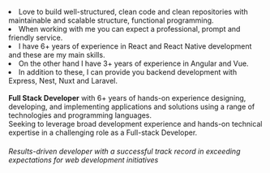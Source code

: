 <!-- <a href="https://app.daily.dev/Rajel">
  <img align="right" src="/devcard.svg" alt="DevCard" width="270">
</a> -->

<p>
  <!-- - 🔭 I’m currently working on ...Forntend.<br>
  - 🌱 I’m currently learning ...Blockchain.<br>
  - 👯 I’m looking to collaborate on ...with my rival.<br>
  - 🤔 I’m looking for help ... to improve my skills.<br>
  - 💬 Ask me about ...everything that I know.<br>
  - 📫 How to reach me: ...live:.cid.e27aecdadfe9ae1b<br>
  - 😄 Pronouns: ...everything<br>
  - ⚡ Fun fact: ...I am the best of the best, The best more than the best<br> -->
  <li>
    Love to build well-structured, clean code and clean repositories with maintainable and scalable structure,
    functional programming.<br></li>
  <li>
    When working with me you can expect a professional, prompt and friendly service.<br></li>
  <li>
    I have 6+ years of experience in React and React Native development and these are my main skills.<br></li>
  <li>
    On the other hand I have 3+ years of experience in Angular and Vue.<br></li>
  <li>
    In addition to these, I can provide you backend development with Express, Nest, Nuxt and Laravel.<br></li><br><b>
    Full Stack Developer</b> with 6+ years of hands-on experience designing, developing, and implementing applications
  and
  solutions using a range of technologies and programming languages.<br>Seeking to leverage broad development
  experience and hands-on technical expertise in a challenging role as a Full-stack Developer.

<h6>Results-driven developer with a successful track record in exceeding expectations for web development initiatives
</h6>
</p>
<!-- 
<a href="https://github.com/rajel718" target="_blank">
  <p align="left"> <img
      src="https://komarev.com/ghpvc/?username=rajel718&label=Profile%20views&color=129e00&style=plastic" alt="\" />
  </p>

  <h2 align="left" id="macropower-tech">LittlePony's Metrics</h2>

  <a href="https://metrics.lecoq.io/embed?user=rajel718">
    <img src="/github-metrics.svg" alt="Metrics" with="100%">
  </a>

  <h2 align="left" id="macropower-tech">Favorite Tech</h2>

  > Programming languages.

  <p>
    <a href="https://github.com/search?q=user%3ADenverCoder1+language%3Aassembly"><img alt="MIPS Assembly"
        src="https://custom-icon-badges.herokuapp.com/badge/Assembly-525252.svg?logo=asm-hex&logoColor=white"></a>
    <a href="https://github.com/search?q=user%3ADenverCoder1+language%3Abash"><img alt="Bash"
        src="https://img.shields.io/badge/Bash-121011.svg?logo=gnu-bash&logoColor=white"></a>
    <a href="https://github.com/search?q=user%3ADenverCoder1+language%3Ac"><img alt="C"
        src="https://custom-icon-badges.herokuapp.com/badge/C-03599C.svg?logo=c-in-hexagon&logoColor=white"></a>
    <a href="https://github.com/search?q=user%3ADenverCoder1+language%3Acpp"><img alt="C++"
        src="https://custom-icon-badges.herokuapp.com/badge/C++-9C033A.svg?logo=cpp2&logoColor=white"></a>
    <a href="https://github.com/search?q=user%3ADenverCoder1+language%3Acsharp"><img alt="C#"
        src="https://custom-icon-badges.herokuapp.com/badge/C%23-68217A.svg?logo=cs2&logoColor=white"></a>
    <a href="https://github.com/search?q=user%3ADenverCoder1+language%3Aceylon"><img alt="Ceylon"
        src="https://custom-icon-badges.herokuapp.com/badge/Ceylon-E39842.svg?logo=ceylon&logoColor=white"></a>
    <a href="https://github.com/search?q=user%3ADenverCoder1+language%3Acss"><img alt="CSS"
        src="https://img.shields.io/badge/CSS-1572B6.svg?logo=css3&logoColor=white"></a>
    <a href="https://github.com/search?q=user%3ADenverCoder1+language%3Adart"><img alt="Dart"
        src="https://img.shields.io/badge/Dart-15A6C4.svg?logo=dart&logoColor=white"></a>
    <a href="https://github.com/search?q=user%3ADenverCoder1+language%3Ags"><img alt="Google Apps Script"
        src="https://custom-icon-badges.herokuapp.com/badge/Google%20Apps%20Script-02569B.svg?logo=color-swatch&logoColor=white"></a>
    <a href="https://github.com/search?q=user%3ADenverCoder1+language%3Ahtml"><img alt="HTML"
        src="https://img.shields.io/badge/HTML-E34F26.svg?logo=html5&logoColor=white"></a>
    <a href="https://github.com/search?q=user%3ADenverCoder1+language%3Ajava"><img alt="Java"
        src="https://img.shields.io/badge/Java-007396.svg?logo=java&logoColor=white"></a>
    <a href="https://github.com/search?q=user%3ADenverCoder1+language%3Ajavascript"><img alt="JavaScript"
        src="https://img.shields.io/badge/JavaScript-F7DF1E.svg?logo=javascript&logoColor=black"></a>
    <a href="https://github.com/search?q=user%3ADenverCoder1+language%3Akotlin"><img alt="Kotlin"
        src="https://img.shields.io/badge/Kotlin-0095D5.svg?logo=Kotlin&logoColor=white"></a>
    <a href="https://github.com/search?q=user%3ADenverCoder1+language%3Atex"><img alt="LaTeX"
        src="https://img.shields.io/badge/LaTeX-008080.svg?logo=LaTeX&logoColor=white"></a>
    <a href="https://github.com/search?q=user%3ADenverCoder1+language%3Amarkdown"><img alt="Markdown"
        src="https://img.shields.io/badge/Markdown-000000.svg?logo=markdown&logoColor=white"></a>
    <a href="https://github.com/search?q=user%3ADenverCoder1+language%3Ajavascript"><img alt="Node.js"
        src="https://img.shields.io/badge/Node.js-43853D.svg?logo=node.js&logoColor=white"></a>
    <a href="https://github.com/search?q=user%3ADenverCoder1+language%3Aphp"><img alt="PHP"
        src="https://img.shields.io/badge/PHP-777BB4.svg?logo=php&logoColor=white"></a>
    <a href="https://github.com/search?q=user%3ADenverCoder1+language%3Aprolog"><img alt="Prolog"
        src="https://custom-icon-badges.herokuapp.com/badge/Prolog-E61B23.svg?logo=swi-prolog&logoColor=white"></a>
    <a href="https://github.com/search?q=user%3ADenverCoder1+language%3Apython"><img alt="Python"
        src="https://img.shields.io/badge/Python-14354C.svg?logo=python&logoColor=white"></a>
    <a href="https://github.com/search?q=user%3ADenverCoder1+language%3Ar"><img alt="R"
        src="https://img.shields.io/badge/R-276DC3.svg?logo=r&logoColor=white"></a>
    <a href="https://github.com/search?q=user%3ADenverCoder1+language%3Aruby"><img alt="Ruby"
        src="https://img.shields.io/badge/Ruby-CC342D.svg?logo=ruby&logoColor=white"></a>
    <a href="https://github.com/search?q=user%3ADenverCoder1+language%3Asass"><img alt="SASS"
        src="https://img.shields.io/badge/Sass-hotpink.svg?logo=SASS&logoColor=white"></a>
    <a href="https://github.com/search?q=user%3ADenverCoder1+language%3Ascratch"><img alt="Scratch"
        src="https://img.shields.io/badge/Scratch-4D97FF.svg?logo=scratch&logoColor=white"></a>
    <a href="https://github.com/search?q=user%3ADenverCoder1+language%3Asql"><img alt="SQL"
        src="https://custom-icon-badges.herokuapp.com/badge/SQL-025E8C.svg?logo=database&logoColor=white"></a>
    <a href="https://github.com/search?q=user%3ADenverCoder1+language%3Asvg"><img alt="SVG+XML"
        src="https://img.shields.io/badge/SVG%2BXML-e0982c.svg?logo=svg&logoColor=white"></a>
    <a href="https://github.com/search?q=user%3ADenverCoder1+language%3AtypeScript"><img alt="TypeScript"
        src="https://img.shields.io/badge/TypeScript-007ACC.svg?logo=typescript&logoColor=white"></a>
  </p>

  > Frameworks and libraries.

  <p>
    <a href="#"><img alt="Arduino" src="https://img.shields.io/badge/-Arduino-00979D?logo=Arduino&logoColor=white"></a>
    <a href="#"><img alt="Bootstrap"
        src="https://img.shields.io/badge/Bootstrap-7952B3.svg?logo=bootstrap&logoColor=white"></a>
    <a href="#"><img alt="Cordova"
        src="https://img.shields.io/badge/-Cordova-E8E8E8?logo=apache-cordova&logoColor=black"></a>
    <a href="#"><img alt="Electron"
        src="https://img.shields.io/badge/Electron-20232e.svg?logo=electron&logoColor=white"></a>
    <a href="#"><img alt="Express.js"
        src="https://img.shields.io/badge/Express.js-404d59.svg?logo=express&logoColor=white"></a>
    <a href="#"><img alt="Flutter"
        src="https://img.shields.io/badge/Flutter-02569B.svg?logo=flutter&logoColor=white"></a>
    <a href="#"><img alt="GitHub Actions"
        src="https://img.shields.io/badge/GitHub%20Actions-2671E5.svg?logo=github%20actions&logoColor=white"></a>
    <a href="#"><img alt="Jest" src="https://img.shields.io/badge/Jest-C21325.svg?logo=jest&logoColor=white"></a>
    <a href="#"><img alt="JUnit"
        src="https://custom-icon-badges.herokuapp.com/badge/JUnit-25A162.svg?logo=check-circle&logoColor=white"></a>
    <a href="#"><img alt="Keras" src="https://img.shields.io/badge/Keras-D00000.svg?logo=Keras&logoColor=white"></a>
    <a href="#"><img alt="Material Design"
        src="https://img.shields.io/badge/Material%20Design-0081CB.svg?logo=material-design&logoColor=white"></a>
    <a href="#"><img alt="NumPy" src="https://img.shields.io/badge/Numpy-013243.svg?logo=numpy&logoColor=white"></a>
    <a href="#"><img alt="Pandas" src="https://img.shields.io/badge/Pandas-150458.svg?logo=pandas&logoColor=white"></a>
    <a href="#"><img alt="PHPUnit"
        src="https://custom-icon-badges.herokuapp.com/badge/PHPUnit-366488.svg?logo=test-tube&logoColor=white"></a>
    <a href="#"><img alt="Pytest" src="https://img.shields.io/badge/Pytest-0A9EDC.svg?logo=pytest&logoColor=white"></a>
    <a href="#"><img alt="React" src="https://img.shields.io/badge/React-20232a.svg?logo=react&logoColor=%2361DAFB"></a>
    <a href="#"><img alt="SonarLint"
        src="https://img.shields.io/badge/-SonarLint-CB2029?logo=sonarlint&logoColor=white"></a>
    <a href="#"><img alt="Symfony"
        src="https://img.shields.io/badge/Symfony-111111.svg?logo=symfony&logoColor=white"></a>
    <a href="#"><img alt="SymPy" src="https://img.shields.io/badge/Sympy-3B5526.svg?logo=sympy&logoColor=white"></a>
    <a href="#"><img alt="TensorFlow"
        src="https://img.shields.io/badge/TensorFlow-FF6F00.svg?logo=TensorFlow&logoColor=white"></a>
    <a href="#"><img alt="Wordpress"
        src="https://img.shields.io/badge/Wordpress-21759B?logo=wordpress&logoColor=white"></a>
    <a href="#"><img alt="WPF (.Net)" src="https://img.shields.io/badge/WPF-5C2D91?logo=.net&logoColor=white"></a>
  </p>

  > Databases and cloud hosting.

  <p>
    <a href="#"><img alt="GitHub Pages"
        src="https://img.shields.io/badge/GitHub%20Pages-327FC7.svg?logo=github&logoColor=white"></a>
    <a href="#"><img alt="Heroku" src="https://img.shields.io/badge/Heroku-430098.svg?logo=heroku&logoColor=white"></a>
    <a href="#"><img alt="MongoDB"
        src="https://img.shields.io/badge/MongoDB-4ea94b.svg?logo=mongodb&logoColor=white"></a>
    <a href="#"><img alt="MySQL" src="https://img.shields.io/badge/MySQL-00f.svg?logo=mysql&logoColor=white"></a>
    <a href="#"><img alt="Notion" src="https://img.shields.io/badge/Notion-010101.svg?logo=notion&logoColor=white"></a>
    <a href="#"><img alt="Oracle" src="https://img.shields.io/badge/Oracle-F00000.svg?logo=oracle&logoColor=white"></a>
    <a href="#"><img alt="PostgreSQL"
        src="https://img.shields.io/badge/PostgreSQL-316192.svg?logo=postgresql&logoColor=white"></a>
    <a href="#"><img alt="Repl.it"
        src="https://img.shields.io/badge/Repl.it-0D101E.svg?logo=Replit&logoColor=white"></a>
    <a href="#"><img alt="SQLite" src="https://img.shields.io/badge/SQLite-07405e.svg?logo=sqlite&logoColor=white"></a>
    <a href="#"><img alt="Vercel" src="https://img.shields.io/badge/Vercel-000000.svg?logo=vercel&logoColor=white"></a>
  </p>

  > Software and tools.

  <p>
    <a href="#"><img alt="Adobe" src="https://img.shields.io/badge/Adobe-FF0000.svg?logo=adobe&logoColor=white"></a>
    <a href="#"><img alt="Android" src="https://img.shields.io/badge/Android-3DDC84?logo=android&logoColor=white"></a>
    <a href="#"><img alt="Android Studio"
        src="https://img.shields.io/badge/Android%20Studio-008678.svg?logo=android-studio&logoColor=white"></a>
    <a href="#"><img alt="Arch Linux"
        src="https://img.shields.io/badge/Arch%20Linux-1793D1.svg?logo=arch-linux&logoColor=white"></a>
    <a href="#"><img alt="Audacity"
        src="https://img.shields.io/badge/-Audacity-0000CC?logo=audacity&logoColor=white"></a>
    <a href="#"><img alt="Bitwarden"
        src="https://img.shields.io/badge/-Bitwarden-175DDC?logo=bitwarden&logoColor=white"></a>
    <a href="#"><img alt="Brave" src="https://img.shields.io/badge/-Brave-FB542B?logo=brave&logoColor=white"></a>
    <a href="#"><img alt="Codepen"
        src="https://img.shields.io/badge/Codepen-000000.svg?logo=codepen&logoColor=white"></a>
    <a href="#"><img alt="Construct 3"
        src="https://img.shields.io/badge/Construct%203-00b56a.svg?logo=construct-3&logoColor=white"></a>
    <a href="#"><img alt="Dark Reader"
        src="https://img.shields.io/badge/-Dark%20Reader-141E24?logo=dark-reader&logoColor=white"></a>
    <a href="#"><img alt="Git" src="https://img.shields.io/badge/Git-F05033.svg?logo=git&logoColor=white"></a>
    <a href="#"><img alt="Google Sheets"
        src="https://img.shields.io/badge/Google%20Sheets-34A853.svg?logo=google%20sheets&logoColor=white"></a>
    <a href="#"><img alt="Inkscape"
        src="https://img.shields.io/badge/Inkscape-000000?logo=Inkscape&logoColor=white"></a>
    <a href="#"><img alt="Jupyter"
        src="https://img.shields.io/badge/Jupyter-F37626.svg?logo=Jupyter&logoColor=white"></a>
    <a href="#"><img alt="Mathematica"
        src="https://img.shields.io/badge/Mathematica-DD1100.svg?logo=wolfram-mathematica&logoColor=white"></a>
    <a href="#"><img alt="OBS Studio"
        src="https://img.shields.io/badge/-OBS%20Studio-302E31?logo=obs-studio&logoColor=white"></a>
    <a href="#"><img alt="Photopea"
        src="https://img.shields.io/badge/Photopea-18A497?logo=photopea&logoColor=white"></a>
    <a href="#"><img alt="Postman" src="https://img.shields.io/badge/Postman-FF6C37?logo=postman&logoColor=white"></a>
    <a href="#"><img alt="Stack Overflow"
        src="https://img.shields.io/badge/-Stack%20Overflow-FE7A16?logo=stack-overflow&logoColor=white"></a>
    <a href="#"><img alt="Visual Studio Code"
        src="https://img.shields.io/badge/Visual%20Studio%20Code-0078d7.svg?logo=visual-studio-code&logoColor=white"></a>


    <h2 align="left" id="macropower-tech">Github Stats </h2>
    <div align="center">
      <img
        src="https://github-profile-trophy.vercel.app/?username=rajel718&column=7&theme=gruvbox&no-frame=true&margin-w=3&margin-h=5" />
    </div> -->
